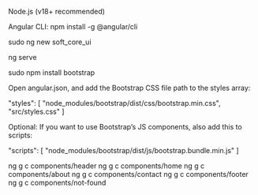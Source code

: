 Node.js (v18+ recommended)

Angular CLI: npm install -g @angular/cli

sudo ng new soft_core_ui

ng serve

sudo npm install bootstrap

Open angular.json, and add the Bootstrap CSS file path to the styles array:

"styles": [
  "node_modules/bootstrap/dist/css/bootstrap.min.css",
  "src/styles.css"
]

Optional: If you want to use Bootstrap’s JS components, also add this to scripts:

"scripts": [
  "node_modules/bootstrap/dist/js/bootstrap.bundle.min.js"
]

ng g c components/header
ng g c components/home
ng g c components/about
ng g c components/contact
ng g c components/footer
ng g c components/not-found 

